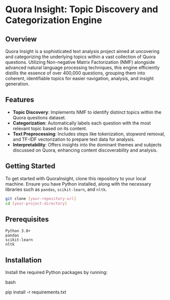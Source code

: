 # Quora Insight: Topic Discovery and Categorization Engine

## Overview
Quora Insight is a sophisticated text analysis project aimed at uncovering and categorizing the underlying topics within a vast collection of Quora questions. Utilizing Non-negative Matrix Factorization (NMF) alongside advanced natural language processing techniques, this engine efficiently distills the essence of over 400,000 questions, grouping them into coherent, identifiable topics for easier navigation, analysis, and insight generation.

## Features
- **Topic Discovery**: Implements NMF to identify distinct topics within the Quora questions dataset.
- **Categorization**: Automatically labels each question with the most relevant topic based on its content.
- **Text Preprocessing**: Includes steps like tokenization, stopword removal, and TF-IDF vectorization to prepare text data for analysis.
- **Interpretability**: Offers insights into the dominant themes and subjects discussed on Quora, enhancing content discoverability and analysis.

## Getting Started
To get started with QuoraInsight, clone this repository to your local machine. Ensure you have Python installed, along with the necessary libraries such as `pandas`, `scikit-learn`, and `nltk`.

```bash
git clone [your-repository-url]
cd [your-project-directory]
```

## Prerequisites


    Python 3.8+
    pandas
    scikit-learn
    nltk

## Installation

Install the required Python packages by running:

bash

pip install -r requirements.txt



